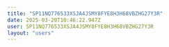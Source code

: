 ```yaml
---
title: "SP11NQ776533XSJA4JSMY8FYE8H3H68VBZHG27Y3R"
date: 2025-03-20T10:46:22.947Z
user: SP11NQ776533XSJA4JSMY8FYE8H3H68VBZHG27Y3R
layout: "users"
---
```

    